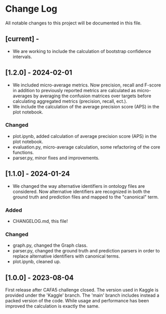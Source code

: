 # Change Log
All notable changes to this project will be documented in this file.

## [current] - 
- We are working to include the calculation of bootstrap confidence intervals.

## [1.2.0] - 2024-02-01 
- We included micro-average metrics. Now precision, recall and F-score 
in addition to previously reported metrics are calculated as micro-averages 
by averaging the confusion matrices over targets before calculating aggregated metrics
(precision, recall, ect.).
- We include the calculation of the average precision score (APS) in the plot notebook.

### Changed
- plot.ipynb, added calculation of average precision score (APS) in the plot notebook.
- evaluation.py, micro-average calculation, some refactoring of the core functions.
- parser.py, minor fixes and improvements.

## [1.1.0] - 2024-01-24
  
- We changed the way alternative identifiers in ontology files are considered.
Now alternative identifiers are recognized in both the ground truth and prediction files
and mapped to the "canonical" term.
 
### Added
- CHANGELOG.md, this file!
 
### Changed
- graph.py, changed the Graph class.
- parser.py, changed the ground truth and prediction parsers in order 
to replace alternative identifiers with canonical terms.
- plot.ipynb, cleaned up.

 
## [1.0.0] - 2023-08-04
 
First release after CAFA5 challenge closed. The version used in Kaggle is
provided under the 'Kaggle' branch. The 'main' branch includes instead a
packed version of the code. While usage and performance has been improved 
the calculation is exactly the same.